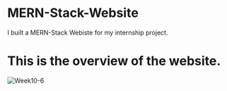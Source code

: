 # MERN-Stack-Website
I built a MERN-Stack Webiste for my internship project.

# This is the overview of the website.


![Week10-6](https://github.com/miskan22/MERN-Stack-Website/assets/102086967/a8a1aee1-2e41-4154-bd2d-aec9b50a95f9)
